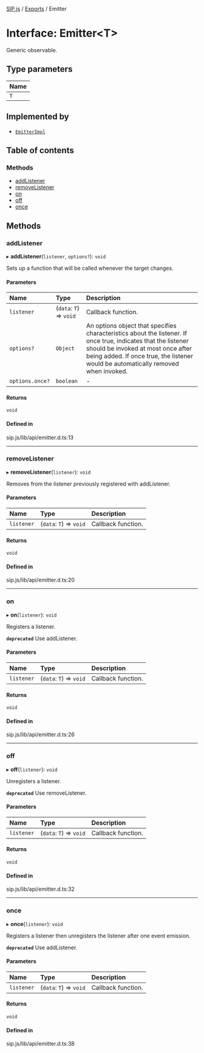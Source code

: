 [SIP.js](../README.md) / [Exports](../modules.md) / Emitter

# Interface: Emitter<T\>

Generic observable.

## Type parameters

| Name |
| :------ |
| `T` |

## Implemented by

- [`EmitterImpl`](../classes/EmitterImpl.md)

## Table of contents

### Methods

- [addListener](Emitter.md#addlistener)
- [removeListener](Emitter.md#removelistener)
- [on](Emitter.md#on)
- [off](Emitter.md#off)
- [once](Emitter.md#once)

## Methods

### addListener

▸ **addListener**(`listener`, `options?`): `void`

Sets up a function that will be called whenever the target changes.

#### Parameters

| Name | Type | Description |
| :------ | :------ | :------ |
| `listener` | (`data`: `T`) => `void` | Callback function. |
| `options?` | `Object` | An options object that specifies characteristics about the listener.                  If once true, indicates that the listener should be invoked at most once after being added.                  If once true, the listener would be automatically removed when invoked. |
| `options.once?` | `boolean` | - |

#### Returns

`void`

#### Defined in

sip.js/lib/api/emitter.d.ts:13

___

### removeListener

▸ **removeListener**(`listener`): `void`

Removes from the listener previously registered with addListener.

#### Parameters

| Name | Type | Description |
| :------ | :------ | :------ |
| `listener` | (`data`: `T`) => `void` | Callback function. |

#### Returns

`void`

#### Defined in

sip.js/lib/api/emitter.d.ts:20

___

### on

▸ **on**(`listener`): `void`

Registers a listener.

**`deprecated`** Use addListener.

#### Parameters

| Name | Type | Description |
| :------ | :------ | :------ |
| `listener` | (`data`: `T`) => `void` | Callback function. |

#### Returns

`void`

#### Defined in

sip.js/lib/api/emitter.d.ts:26

___

### off

▸ **off**(`listener`): `void`

Unregisters a listener.

**`deprecated`** Use removeListener.

#### Parameters

| Name | Type | Description |
| :------ | :------ | :------ |
| `listener` | (`data`: `T`) => `void` | Callback function. |

#### Returns

`void`

#### Defined in

sip.js/lib/api/emitter.d.ts:32

___

### once

▸ **once**(`listener`): `void`

Registers a listener then unregisters the listener after one event emission.

**`deprecated`** Use addListener.

#### Parameters

| Name | Type | Description |
| :------ | :------ | :------ |
| `listener` | (`data`: `T`) => `void` | Callback function. |

#### Returns

`void`

#### Defined in

sip.js/lib/api/emitter.d.ts:38
